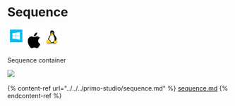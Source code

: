 # Sequence

![](<../../../.gitbook/assets/image (82).png>)

Sequence container

![](../../../.gitbook/assets/Workflow\_sequence.png)

{% content-ref url="../../../primo-studio/sequence.md" %}
[sequence.md](../../../primo-studio/sequence.md)
{% endcontent-ref %}

